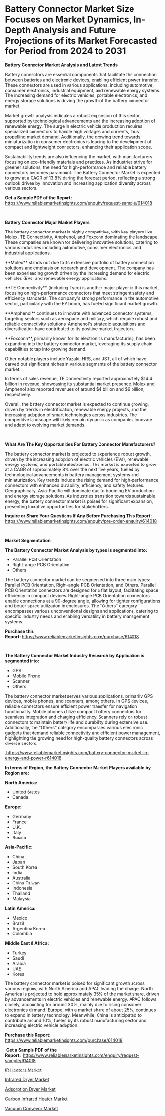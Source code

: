 <p><h1>Battery Connector Market Size Focuses on Market Dynamics, In-Depth Analysis and Future Projections of its Market Forecasted for Period from 2024 to 2031</h1></p><p><strong>Battery Connector Market Analysis and Latest Trends</strong></p>
<p><p>Battery connectors are essential components that facilitate the connection between batteries and electronic devices, enabling efficient power transfer. These connectors are used in various applications, including automotive, consumer electronics, industrial equipment, and renewable energy systems. The increasing demand for electric vehicles, portable electronics, and energy storage solutions is driving the growth of the battery connector market.</p><p>Market growth analysis indicates a robust expansion of this sector, supported by technological advancements and the increasing adoption of renewable energy. The surge in electric vehicle production requires specialized connectors to handle high voltages and currents, thus propelling market demand. Additionally, the growing trend towards miniaturization in consumer electronics is leading to the development of compact and lightweight connectors, enhancing their application scope.</p><p>Sustainability trends are also influencing the market, with manufacturers focusing on eco-friendly materials and practices. As industries strive for greener solutions, the need for high-performance and reliable battery connectors becomes paramount. The Battery Connector Market is expected to grow at a CAGR of 13.8% during the forecast period, reflecting a strong outlook driven by innovation and increasing application diversity across various sectors.</p></p>
<p><strong>Get a Sample PDF of the Report:&nbsp;</strong> <a href="https://www.reliablemarketinsights.com/enquiry/request-sample/614018?utm_campaign=1338&utm_medium=2&utm_source=Github&utm_content=ia&utm_term=03102024&utm_id=battery-connector">https://www.reliablemarketinsights.com/enquiry/request-sample/614018</a></p>
<p>&nbsp;</p>
<p><strong>Battery Connector Major Market Players</strong></p>
<p><p>The battery connector market is highly competitive, with key players like Molex, TE Connectivity, Amphenol, and Foxconn dominating the landscape. These companies are known for delivering innovative solutions, catering to various industries including automotive, consumer electronics, and industrial applications.</p><p>**Molex** stands out due to its extensive portfolio of battery connection solutions and emphasis on research and development. The company has been experiencing growth driven by the increasing demand for electric vehicles (EVs) and renewable energy applications.</p><p>**TE Connectivity** (including Tyco) is another major player in this market, focusing on high-performance connectors that meet stringent safety and efficiency standards. The company's strong performance in the automotive sector, particularly with the EV boom, has fueled significant market growth.</p><p>**Amphenol** continues to innovate with advanced connector systems, targeting sectors such as aerospace and military, which require robust and reliable connectivity solutions. Amphenol's strategic acquisitions and diversification have contributed to its positive market trajectory.</p><p>**Foxconn**, primarily known for its electronics manufacturing, has been expanding into the battery connector market, leveraging its supply chain capabilities to tap into growing demand.</p><p>Other notable players include Yazaki, HRS, and JST, all of which have carved out significant niches in various segments of the battery connector market.</p><p>In terms of sales revenue, TE Connectivity reported approximately $14.4 billion in revenue, showcasing its substantial market presence. Molex and Amphenol also reported revenues of around $4 billion and $9 billion, respectively.</p><p>Overall, the battery connector market is expected to continue growing, driven by trends in electrification, renewable energy projects, and the increasing adoption of smart technologies across industries. The competitive landscape will likely remain dynamic as companies innovate and adapt to evolving market demands.</p></p>
<p>&nbsp;</p>
<p><strong>What Are The Key Opportunities For Battery Connector Manufacturers?</strong></p>
<p><p>The battery connector market is projected to experience robust growth, driven by the increasing adoption of electric vehicles (EVs), renewable energy systems, and portable electronics. The market is expected to grow at a CAGR of approximately 8% over the next five years, fueled by technological advancements in battery management systems and miniaturization. Key trends include the rising demand for high-performance connectors with enhanced durability, efficiency, and safety features. Geographically, Asia-Pacific will dominate due to booming EV production and energy storage solutions. As industries transition towards sustainable energy, the battery connector market is poised for significant expansion, presenting lucrative opportunities for stakeholders.</p></p>
<p><strong>Inquire or Share Your Questions If Any Before Purchasing This Report:</strong> <a href="https://www.reliablemarketinsights.com/enquiry/pre-order-enquiry/614018?utm_campaign=1338&utm_medium=2&utm_source=Github&utm_content=ia&utm_term=03102024&utm_id=battery-connector">https://www.reliablemarketinsights.com/enquiry/pre-order-enquiry/614018</a></p>
<p>&nbsp;</p>
<p><strong>Market Segmentation</strong></p>
<p><strong>The Battery Connector Market Analysis by types is segmented into:</strong></p>
<p><ul><li>Parallel PCB Orientation</li><li>Right-angle PCB Orientation</li><li>Others</li></ul></p>
<p><p>The battery connector market can be segmented into three main types: Parallel PCB Orientation, Right-angle PCB Orientation, and Others. Parallel PCB Orientation connectors are designed for a flat layout, facilitating space efficiency in compact devices. Right-angle PCB Orientation connectors enable connections at a 90-degree angle, allowing for tighter configurations and better space utilization in enclosures. The "Others" category encompasses various unconventional designs and applications, catering to specific industry needs and enabling versatility in battery management systems.</p></p>
<p><strong>Purchase this Report:&nbsp;</strong><a href="https://www.reliablemarketinsights.com/purchase/614018?utm_campaign=1338&utm_medium=2&utm_source=Github&utm_content=ia&utm_term=03102024&utm_id=battery-connector">https://www.reliablemarketinsights.com/purchase/614018</a></p>
<p>&nbsp;</p>
<p><strong>The Battery Connector Market Industry Research by Application is segmented into:</strong></p>
<p><ul><li>GPS</li><li>Mobile Phone</li><li>Scanner</li><li>Others</li></ul></p>
<p><p>The battery connector market serves various applications, primarily GPS devices, mobile phones, and scanners, among others. In GPS devices, reliable connectors ensure efficient power transfer for navigation functionality. Mobile phones utilize compact battery connectors for seamless integration and charging efficiency. Scanners rely on robust connectors to maintain battery life and durability during extensive use. Additionally, the "Others" category encompasses various electronic gadgets that demand reliable connectivity and efficient power management, highlighting the growing need for high-quality battery connectors across diverse sectors.</p></p>
<p><a href="https://www.reliablemarketinsights.com/battery-connector-market-in-energy-and-power-r614018?utm_campaign=1338&utm_medium=2&utm_source=Github&utm_content=ia&utm_term=03102024&utm_id=battery-connector">&nbsp;https://www.reliablemarketinsights.com/battery-connector-market-in-energy-and-power-r614018</a></p>
<p><strong>In terms of Region, the Battery Connector Market Players available by Region are:</strong></p>
<p>
    <p> <strong> North America: </strong>
        <ul>
            <li>United States</li>
            <li>Canada</li>
        </ul>
        </p> 
    <p> <strong> Europe: </strong>
        <ul>
            <li>Germany</li>
            <li>France</li>
            <li>U.K.</li>
            <li>Italy</li>
            <li>Russia</li>
        </ul>
        </p> 
    <p> <strong> Asia-Pacific: </strong>
        <ul>
            <li>China</li>
            <li>Japan</li>
            <li>South Korea</li>
            <li>India</li>
            <li>Australia</li>
            <li>China Taiwan</li>
            <li>Indonesia</li>
            <li>Thailand</li>
            <li>Malaysia</li>
        </ul>
        </p> 
    <p> <strong> Latin America: </strong>
        <ul>
            <li>Mexico</li>
            <li>Brazil</li>
            <li>Argentina Korea</li>
            <li>Colombia</li>
        </ul>
        </p> 
    <p> <strong> Middle East & Africa: </strong>
        <ul>
            <li>Turkey</li>
            <li>Saudi</li>
            <li>Arabia</li>
            <li>UAE</li>
            <li>Korea</li>
        </ul>
    </p>
    </p>
<p><p>The battery connector market is poised for significant growth across various regions, with North America and APAC leading the charge. North America is projected to hold approximately 35% of the market share, driven by advancements in electric vehicles and renewable energy. APAC follows closely, accounting for around 30%, mainly due to rising consumer electronics demand. Europe, with a market share of about 25%, continues to expand in battery technology. Meanwhile, China is anticipated to contribute around 10%, fueled by its robust manufacturing sector and increasing electric vehicle adoption.</p></p>
<p><strong>Purchase this Report: </strong><a href="https://www.reliablemarketinsights.com/purchase/614018?utm_campaign=1338&utm_medium=2&utm_source=Github&utm_content=ia&utm_term=03102024&utm_id=battery-connector">https://www.reliablemarketinsights.com/purchase/614018</a></p>
<p>&nbsp;<strong>Get a Sample PDF of the Report:&nbsp;&nbsp;</strong><a href="https://www.reliablemarketinsights.com/enquiry/request-sample/614018?utm_campaign=1338&utm_medium=2&utm_source=Github&utm_content=ia&utm_term=03102024&utm_id=battery-connector">https://www.reliablemarketinsights.com/enquiry/request-sample/614018</a></p>
<p><strong></strong></p>
<p><p><a href="https://www.linkedin.com/pulse/what-emerging-market-trends-ir-heaters-detailed-overview-applications-onbse?trackingId=9EiV4%2BLcShywPhWAMTt56Q%3D%3D&utm_campaign=1338&utm_medium=2&utm_source=Github&utm_content=ia&utm_term=03102024&utm_id=battery-connector">IR Heaters Market</a></p><p><a href="https://www.linkedin.com/pulse/how-regions-adapting-infrared-dryer-market-global-trends-x2mle?trackingId=%2BqDRwLLqTXG8PnmUItxA%2Fw%3D%3D&utm_campaign=1338&utm_medium=2&utm_source=Github&utm_content=ia&utm_term=03102024&utm_id=battery-connector">Infrared Dryer Market</a></p><p><a href="https://www.linkedin.com/pulse/what-driving-global-adsorption-dryer-market-dive-trends-applications-ddxcf?trackingId=%2FRigfEHNSmWtSW1SgSDA%2Fg%3D%3D&utm_campaign=1338&utm_medium=2&utm_source=Github&utm_content=ia&utm_term=03102024&utm_id=battery-connector">Adsorption Dryer Market</a></p><p><a href="https://www.linkedin.com/pulse/booming-carbon-infrared-heater-market-sector-analysis-growth-projections-kqloe?trackingId=X4jcBC7uQjePFiawrK25AQ%3D%3D&utm_campaign=1338&utm_medium=2&utm_source=Github&utm_content=ia&utm_term=03102024&utm_id=battery-connector">Carbon Infrared Heater Market</a></p><p><a href="https://www.linkedin.com/pulse/vacuum-conveyor-market-research-report-forecast-growth-prospects-bmnkf?trackingId=AHsmdS%2FRRxy7b64OzbO3MQ%3D%3D&utm_campaign=1338&utm_medium=2&utm_source=Github&utm_content=ia&utm_term=03102024&utm_id=battery-connector">Vacuum Conveyor Market</a></p></p>